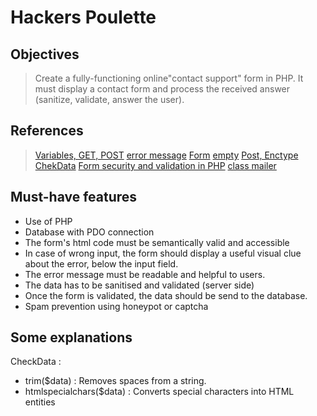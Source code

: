 # Hackers Poulette

## Objectives

> Create a fully-functioning online"contact support" form  in PHP.
> It must display a contact form and process the received answer (sanitize, validate, answer the user).

## References

> [Variables, GET, POST](https://www.php.net/manual/fr/language.variables.external.php)
> [error message](http://uxmas.com/2012/the-4-hs-of-writing-error-messages)
> [Form](https://www.php.net/manual/fr/tutorial.forms.php)
> [empty](https://www.php.net/manual/en/function.empty.php)
> [Post, Enctype](https://developer.mozilla.org/fr/docs/Learn/Forms/Sending_and_retrieving_form_data)
> [ChekData](https://www.w3schools.com/php/php_form_validation.asp)
> [Form security and validation in PHP](https://www.pierre-giraud.com/php-mysql-apprendre-coder-cours/securiser-valider-formulaire/)
> [class mailer](https://github.com/PHPMailer/PHPMailer)

## Must-have features

* Use of PHP
* Database with PDO connection
* The form's html code must be semantically valid and accessible
* In case of wrong input, the form should display a useful visual clue about the error, 	below the input field.
* The error message must be readable and helpful to users.
* The data has to be sanitised and validated (server side)
* Once the form is validated, the data should be send to the database.
* Spam prevention using honeypot or captcha

## Some explanations

CheckData :

* trim($data) : Removes spaces from a string.
* htmlspecialchars($data) : Converts special characters into HTML entities


